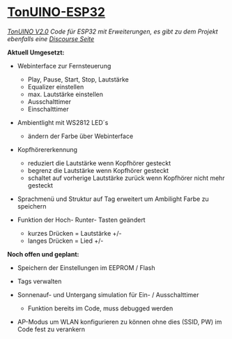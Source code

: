 # [TonUINO-ESP32](http://discourse.voss.earth/t/esp32-port-inkl-webinterface/399)
_[TonUINO V2.0](https://www.voss.earth/tonuino/) Code für ESP32 mit Erweiterungen, es gibt zu dem Projekt ebenfalls eine [Discourse Seite](http://discourse.voss.earth/)_

**Aktuell Umgesetzt:**
  
  - Webinterface zur Fernsteuerung
    - Play, Pause, Start, Stop, Lautstärke
    - Equalizer einstellen
    - max. Lautstärke einstellen
    - Ausschalttimer
    - Einschalttimer
    
  - Ambientlight mit WS2812 LED´s
    - ändern der Farbe über Webinterface
    
  - Kopfhörererkennung
    - reduziert die Lautstärke wenn Kopfhörer gesteckt
    - begrenz die Lautstärke wenn Kopfhörer gesteckt
    - schaltet auf vorherige Lautstärke zurück wenn Kopfhörer nicht mehr gesteckt
    
  - Sprachmenü und Struktur auf Tag erweitert um Ambilight Farbe zu speichern
    
  - Funktion der Hoch- Runter- Tasten geändert
    - kurzes Drücken = Lautstärke +/-
    - langes Drücken = Lied +/-
    
 **Noch offen und geplant:**
 
  - Speichern der Einstellungen im EEPROM / Flash
  - Tags verwalten
  
  - Sonnenauf- und Untergang simulation für Ein- / Ausschalttimer
    - Funktion bereits im Code, muss debugged werden
  - AP-Modus um WLAN konfigurieren zu können ohne dies (SSID, PW) im Code fest zu verankern
